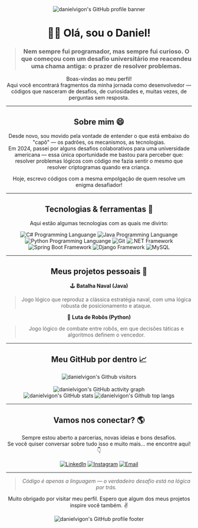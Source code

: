 <div align="center">
  <img src="https://capsule-render.vercel.app/api?type=waving&color=0:0060D0,100:00073D&height=128&section=header" alt="danielvigon's GitHub profile banner"/>
</diiv>

<h1 align="center">🧑‍💻 Olá, sou o Daniel!</h1>

> <h3 align="center">Nem sempre fui programador, mas sempre fui curioso. O que começou com um desafio universitário me reacendeu uma chama antiga: o prazer de resolver problemas.</h3>

Boas-vindas ao meu perfil!    
Aqui você encontrará fragmentos da minha jornada como desenvolvedor — códigos que nasceram de desafios, de curiosidades e, muitas vezes, de perguntas sem resposta.

---

<h2 align="center">
  Sobre mim 😄
</h2>

Desde novo, sou movido pela vontade de entender o que está embaixo do "capô" — os padrões, os mecanismos, as tecnologias.    
Em 2024, passei por alguns desafios colaborativos para uma universidade americana — essa única oportunidade me bastou para perceber que:  
resolver problemas lógicos com código me fazia sentir o mesmo que resolver criptogramas quando era criança.

Hoje, escrevo códigos com a mesma empolgação de quem resolve um enigma desafiador!

---

<div>

  <h2 align="center">
    Tecnologias & ferramentas 🔧
  </h2>

  <p>
    Aqui estão algumas tecnologias com as quais me divirto:
  </p>

  <div align="center">
  
  ![C# Programming Languange](https://custom-icon-badges.demolab.com/badge/C%23-%23239120.svg?logo=cshrp&logoColor=white)
  ![Java Programming Languange](https://img.shields.io/badge/-Java-F80000?style=flat&logo=openjdk&logoColor=white)
  ![Python Programming Languange](https://img.shields.io/badge/-Python-306998?style=flat&logo=python&logoColor=white)
  ![Git](https://img.shields.io/badge/-Git-F05032?style=flat&logo=git&logoColor=white)
  ![.NET Framework](https://img.shields.io/badge/.NET-512BD4?logo=dotnet&logoColor=fff)
  ![Spring Boot Framework](https://img.shields.io/badge/Spring%20Boot-6DB33F?logo=springboot&logoColor=fff)
  ![Django Framework](https://img.shields.io/badge/Django-%23092E20.svg?logo=django&logoColor=white)
  ![MySQL](https://img.shields.io/badge/MySQL-4479A1?logo=mysql&logoColor=fff)
    
  </div>  
</div>



---

<div>
  <h2 align="center">
    Meus projetos pessoais 🚀
  </h2>
  
  🕹️ **Batalha Naval (Java)**  
  > Jogo lógico que reproduz a clássica estratégia naval, com uma lógica robusta de posicionamento e ataque.
  
  🤖 **Luta de Robôs (Python)**  
  > Jogo lógico de combate entre robôs, em que decisões táticas e algoritmos definem o vencedor.
</div>

---

<div align="center">  
<h2>Meu GitHub por dentro 📈</h2>

  ![danielvigon's Github visitors](https://hitscounter.dev/api/hit?url=https%3A%2F%2Fgithub.com%2Fdanielvigon%2F&label=VISITANTES&icon=github&color=%23cfe2ff&message=&style=for-the-badge&tz=Etc%2FGMT-3)
  <br>
  <br>
  ![danielvigon's GitHub activity graph](https://ssr-contributions-svg.vercel.app/_/danielvigon?chart=3dbar&gap=0.6&scale=2&flatten=2&animation=wave&animation_duration=1&animation_delay=0.05&animation_amplitude=20&animation_frequency=0.5&animation_wave_center=10_0&format=svg&weeks=30&theme=dark)
  <br>
  ![danielvigon's GitHub stats](https://github-readme-stats.vercel.app/api?username=danielvigon&show_icons=true&theme=dark&locale=pt-br)
  ![danielvigon's Github top langs](https://github-readme-stats.vercel.app/api/top-langs/?username=danielvigon&layout=compact&theme=dark&locale=pt-br)

</div>

---

<div>
  <h2 align="center">Vamos nos conectar? 🌎</h2>

  <p>
    Sempre estou aberto a parcerias, novas ideias e bons desafios.
    <br>
    Se você quiser conversar sobre tudo isso e muito mais... me encontre aqui! 👇
  </p>
  
  <div align="center">
  
  [![LinkedIn](https://img.shields.io/badge/-LinkedIn-0A66C2?style=flat&logo=linkedin&logoColor=white)](https://www.linkedin.com/in/danielvigon)
  [![Instagram](https://img.shields.io/badge/-Instagram-E1306C?style=flat&logo=instagram&logoColor=white)](https://www.instagram.com/danielvigon)
  [![Email](https://img.shields.io/badge/-Email-D44638?style=flat&logo=gmail&logoColor=white)](mailto:danielvg1136@gmail.com)
  
  </div>
</div> 
  
---

> *Código é apenas a linguagem — o verdadeiro desafio está na lógica por trás.*

Muito obrigado por visitar meu perfil.
Espero que algum dos meus projetos inspire você também. ✌️

<div align="center">
  <img src="https://capsule-render.vercel.app/api?type=waving&color=0:00073D,100:0060D0&height=128&section=footer" alt="danielvigon's GitHub profile footer"/>
</div>

